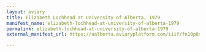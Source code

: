 ```yaml
---
layout: aviary
title: Elizabeth Lochhead at University of Alberta, 1979
manifest_name: elizabeth-lochhead-at-university-of-alberta-1979
permalink: elizabeth-lochhead-at-university-of-alberta-1979
external_manifest_url: https://ualberta.aviaryplatform.com/iiif/fn10p0xj63/manifest

---
```

<!-- Add an essay or interpretive material below this line,
using HTML or markdown.  Do not modify this file above this line -->
